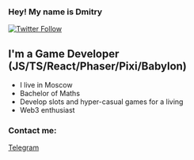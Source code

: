 ### Hey! My name is Dmitry

[![Twitter Follow](https://img.shields.io/twitter/follow/schm00ky?color=1DA1F2&logo=twitter&style=for-the-badge)](https://twitter.com/intent/follow?original_referer=https%3A%2F%2Fgithub.com%schmooky&screen_name=schm00ky)

## I'm a Game Developer (JS/TS/React/Phaser/Pixi/Babylon)

- I live in Moscow
- Bachelor of Maths
- Develop slots and hyper-casual games for a living
- Web3 enthusiast

### Contact me:

[Telegram][telegram]

[telegram]: https://t.me/schm00ky
